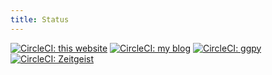 ```yaml
---
title: Status
---
```


[![CircleCI: this website](https://img.shields.io/circleci/build/gh/ooz/ooz.github.io?label=Website)](https://circleci.com/gh/ooz/ooz.github.io)
[![CircleCI: my blog](https://img.shields.io/circleci/build/gh/ooz/blog?label=Blog)](https://circleci.com/gh/ooz/blog)
[![CircleCI: ggpy](https://img.shields.io/circleci/build/gh/ooz/ggpy?label=ggpy)](https://circleci.com/gh/ooz/ggpy)
[![CircleCI: Zeitgeist](https://img.shields.io/circleci/build/gh/ooz/zeitgeist?label=Zeitgeist)](https://circleci.com/gh/ooz/zeitgeist)

